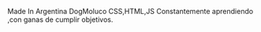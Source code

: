 Made In Argentina
DogMoluco
CSS,HTML,JS
Constantemente aprendiendo ,con ganas de cumplir objetivos.
